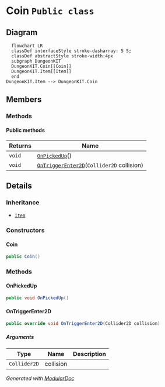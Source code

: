 # Coin `Public class`

## Diagram
```mermaid
  flowchart LR
  classDef interfaceStyle stroke-dasharray: 5 5;
  classDef abstractStyle stroke-width:4px
  subgraph DungeonKIT
  DungeonKIT.Coin[[Coin]]
  DungeonKIT.Item[[Item]]
  end
DungeonKIT.Item --> DungeonKIT.Coin
```

## Members
### Methods
#### Public  methods
| Returns | Name |
| --- | --- |
| `void` | [`OnPickedUp`](#onpickedup)() |
| `void` | [`OnTriggerEnter2D`](#ontriggerenter2d)(`Collider2D` collision) |

## Details
### Inheritance
 - [
`Item`
](./dungeonkit-Item)

### Constructors
#### Coin
```csharp
public Coin()
```

### Methods
#### OnPickedUp
```csharp
public void OnPickedUp()
```

#### OnTriggerEnter2D
```csharp
public override void OnTriggerEnter2D(Collider2D collision)
```
##### Arguments
| Type | Name | Description |
| --- | --- | --- |
| `Collider2D` | collision |   |

*Generated with* [*ModularDoc*](https://github.com/hailstorm75/ModularDoc)
